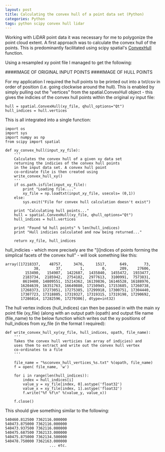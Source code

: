 ```yaml
---
layout: post
title: Calculating the convex hull of a point data set (Python)
categories: Python
tags: python scipy convex hull lidar
---
```


Working with LiDAR point data it was necessary for me to polygonize the point cloud extent. A first approach was to calculate the convex hull of the points.
This is predominantly facilitated using scipy spatial's [ConvexHull](http://docs.scipy.org/doc/scipy-dev/reference/generated/scipy.spatial.ConvexHull.html) function.

Using a resampled xy point file I managed to get the following:

####IMAGE OF ORIGINAL INPUT POINTS
####IMAGE OF HULL POINTS

For my application I required the hull points to be printed out into a txt/csv in order of position (i.e. going clockwise around the hull). This is enabled by simply 
pulling out the "vertices" from the spatial.ConvexHull object - this gives the indicies of the convex hull points within the original xy input file:


```
hull = spatial.ConvexHull(xy_file, qhull_options="Qt")
hull_indices = hull.vertices
```

This is all integrated into a single function:

```
import os
import sys
import numpy as np
from scipy import spatial

def xy_convex_hull(input_xy_file):
	'''
	Calculates the convex hull of a given xy data set
	returning the indicies of the convex hull points
	in the input data set. A convex hull point
	co-ordinate file is then created using
	write_convex_hull_xy()
	'''
	if os.path.isfile(input_xy_file):
		print "Loading file...."
		xy_file = np.loadtxt(input_xy_file, usecols= (0,1))
	else:
		sys.exit("File for convex hull calculation doesn't exist")
	
	print "Calculating hull points..."
	hull = spatial.ConvexHull(xy_file, qhull_options="Qt")
	hull_indices = hull.vertices

	print "Found %d hull points" % len(hull_indices)
	print "Hull indicies calculated and now being returned..."

	return xy_file, hull_indices

```

hull_indicies - which more precisely are the "[i]ndices of points forming the simplical facets of the convex hull" - will look something like this:

```
array([17218337,    48757,     3476,     1517,      649,       73,
             38,       37,        1,        0,      209,    27606,
         153490,   154907,  1422687,  1435840,  1455472,  1933477,
        2183734,  2185942,  2754182,  2977613,  3100991,  7573831,
        8619400, 14809551, 15214362, 16139836, 16146528, 16188976,
       16204639, 16351763, 16649880, 17150945, 17153685, 17260738,
       17268373, 17273051, 17275385, 17299918, 17300751, 17304440,
       17307723, 17318805, 17319327, 17319315, 17319198, 17290692,
       17286814, 17282596, 17279306], dtype=int32)
```

The hull vertex indices (hull_indices) can then be passed in with the main xy point file (xy_file) (along with an output path (opath) and output file name (file_name)
to the below function which writes out the xy positions of hull_indices from xy_file (in the format I required):

```
def write_convex_hull_xy(xy_file, hull_indices, opath, file_name):
	'''
	Takes the convex hull verticies (an array of indicies) and
	uses them to extract and write out the convex hull vertex
	co-ordinates to a file
	'''
	
	file_name = "%sconvex_hull_vertices_%s.txt" %(opath, file_name)
	f = open( file_name, 'w')
	
	for i in range(len(hull_indices)):
		index = hull_indices[i]
		value_y = xy_file[index, 0].astype('float32')
		value_x = xy_file[index, 1].astype('float32')
		f.write("%f %f\n" %(value_y, value_x))

	f.close()
```

This should give something similar to the following:

```
540460.812500 7362116.000000
540473.875000 7362116.000000
540473.937500 7362116.000000
540475.687500 7362133.000000
540475.875000 7362134.500000
540478.750000 7362163.000000
                    ... etc.
```



